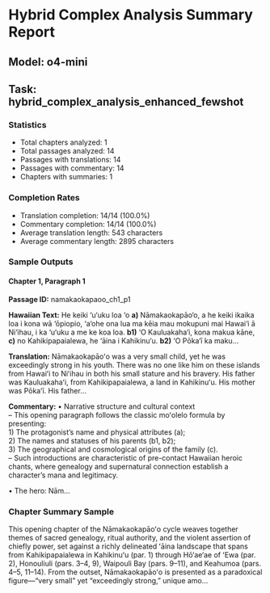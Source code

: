 # Hybrid Complex Analysis Summary Report
## Model: o4-mini
## Task: hybrid_complex_analysis_enhanced_fewshot

### Statistics
- Total chapters analyzed: 1
- Total passages analyzed: 14
- Passages with translations: 14
- Passages with commentary: 14
- Chapters with summaries: 1

### Completion Rates
- Translation completion: 14/14 (100.0%)
- Commentary completion: 14/14 (100.0%)
- Average translation length: 543 characters
- Average commentary length: 2895 characters

### Sample Outputs

#### Chapter 1, Paragraph 1
**Passage ID:** namakaokapaoo_ch1_p1

**Hawaiian Text:**
He keiki ‘u‘uku loa ‘o **a)** Nāmakaokapāo‘o, a he  keiki ikaika loa i kona wā ‘ōpiopio, ‘a‘ohe ona lua  ma kēia mau mokupuni mai Hawai‘i ā Ni‘ihau, i ka  ‘u‘uku a me ke koa loa. **b1)** ‘O Kauluakaha‘i, kona   makua kāne, **c)** no Kahikipapaialewa, he ‘āina i  Kahikinu‘u. **b2)** ‘O Pōka‘ī ka maku...

**Translation:**
Nāmakaokapāoʻo was a very small child, yet he was exceedingly strong in his youth. There was no one like him on these islands from Hawaiʻi to Niʻihau in both his small stature and his bravery. His father was Kauluakahaʻi, from Kahikipapaialewa, a land in Kahikinuʻu. His mother was Pōkaʻī. His father...

**Commentary:**
• Narrative structure and cultural context  
  – This opening paragraph follows the classic moʻolelo formula by presenting:  
    1) The protagonist’s name and physical attributes (a);  
    2) The names and statuses of his parents (b1, b2);  
    3) The geographical and cosmological origins of the family (c).  
  – Such introductions are characteristic of pre-contact Hawaiian heroic chants, where genealogy and supernatural connection establish a character’s mana and legitimacy.

• The hero: Nām...

### Chapter Summary Sample
This opening chapter of the Nāmakaokapāoʻo cycle weaves together themes of sacred genealogy, ritual authority, and the violent assertion of chiefly power, set against a richly delineated ʻāina landscape that spans from Kahikipapaialewa in Kahikinuʻu (par. 1) through Hō‘ae‘ae of ʻEwa (par. 2), Honouliuli (pars. 3–4, 9), Waipouli Bay (pars. 9–11), and Keahumoa (pars. 4–5, 11–14).  From the outset, Nāmakaokapāoʻo is presented as a paradoxical figure—“very small” yet “exceedingly strong,” unique amo...